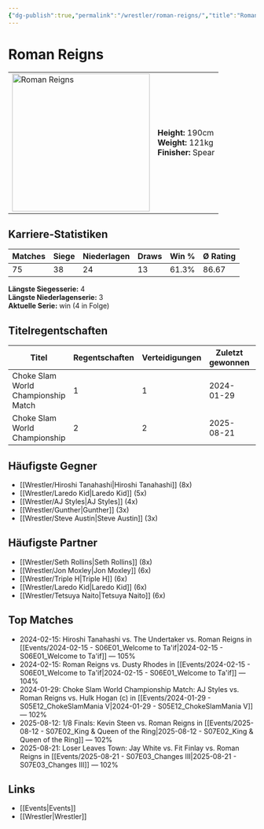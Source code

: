 ```yaml
---
{"dg-publish":true,"permalink":"/wrestler/roman-reigns/","title":"Roman Reigns","tags":["wrestler"],"noteIcon":""}
---
```



# Roman Reigns

<table>
        <tr>
        <td><img src="https://github.com/CptSpaulding1980/choke-slam-wrestling/releases/download/images/Roman_Reigns.png" width="280" alt="Roman Reigns"></td>
        <td>
        <b>Height:</b> 190cm<br>
        <b>Weight:</b> 121kg<br>
        <b>Finisher:</b> Spear<br>
        </td>
        </tr>
        </table>
        
## Karriere-Statistiken

| Matches | Siege | Niederlagen | Draws | Win % | Ø Rating |
|---------|-------|-------------|-------|-------|-----------|
| 75 | 38 | 24 | 13 | 61.3% | 86.67 |

**Längste Siegesserie:** 4<br>**Längste Niederlagenserie:** 3<br>**Aktuelle Serie:** win (4 in Folge)

## Titelregentschaften
| Titel | Regentschaften | Verteidigungen | Zuletzt gewonnen | Aktuell |
|-------|---------------|----------------|------------------|---------|
| Choke Slam World Championship Match | 1 | 1 | 2024-01-29 |  |
| Choke Slam World Championship | 2 | 2 | 2025-08-21 | ✅ |


## Häufigste Gegner
- [[Wrestler/Hiroshi Tanahashi\|Hiroshi Tanahashi]] (8x)
- [[Wrestler/Laredo Kid\|Laredo Kid]] (5x)
- [[Wrestler/AJ Styles\|AJ Styles]] (4x)
- [[Wrestler/Gunther\|Gunther]] (3x)
- [[Wrestler/Steve Austin\|Steve Austin]] (3x)

## Häufigste Partner
- [[Wrestler/Seth Rollins\|Seth Rollins]] (8x)
- [[Wrestler/Jon Moxley\|Jon Moxley]] (6x)
- [[Wrestler/Triple H\|Triple H]] (6x)
- [[Wrestler/Laredo Kid\|Laredo Kid]] (6x)
- [[Wrestler/Tetsuya Naito\|Tetsuya Naito]] (6x)

## Top Matches
- 2024-02-15: Hiroshi Tanahashi vs. The Undertaker vs. Roman Reigns in [[Events/2024-02-15 - S06E01_Welcome to Ta'if\|2024-02-15 - S06E01_Welcome to Ta'if]] — 105%
- 2024-02-15: Roman Reigns vs. Dusty Rhodes in [[Events/2024-02-15 - S06E01_Welcome to Ta'if\|2024-02-15 - S06E01_Welcome to Ta'if]] — 104%
- 2024-01-29: Choke Slam World Championship Match: AJ Styles vs. Roman Reigns vs. Hulk Hogan (c) in [[Events/2024-01-29 - S05E12_ChokeSlamMania V\|2024-01-29 - S05E12_ChokeSlamMania V]] — 102%
- 2025-08-12: 1/8 Finals: Kevin Steen vs. Roman Reigns in [[Events/2025-08-12 - S07E02_King & Queen of the Ring\|2025-08-12 - S07E02_King & Queen of the Ring]] — 102%
- 2025-08-21: Loser Leaves Town: Jay White vs. Fit Finlay vs. Roman Reigns in [[Events/2025-08-21 - S07E03_Changes III\|2025-08-21 - S07E03_Changes III]] — 102%

## Links
- [[Events\|Events]]
- [[Wrestler\|Wrestler]]
